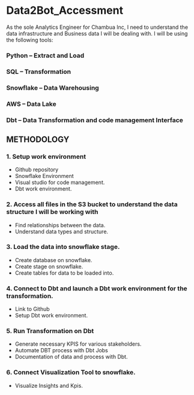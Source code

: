 # Data2Bot_Accessment

As the sole Analytics Engineer for Chambua Inc, I need to understand the data infrastructure and Business data I will be dealing with. 
I will be using the following tools:
### Python – Extract and Load
### SQL – Transformation
### Snowflake – Data Warehousing 
### AWS – Data Lake
### Dbt – Data Transformation and code management Interface

## METHODOLOGY
### 1.	Setup work environment 
-	Github repository
-	Snowflake Environment
-	Visual studio for code management.
-	Dbt work environment.
### 2.	Access all files in the S3 bucket to understand the data structure I will be working with
-	Find relationships between the data.
-	Understand data types and structure.
### 3.	Load the data into snowflake stage.
-	Create database on snowflake.
-	Create stage on snowflake.
-	Create tables for data to be loaded into.
### 4.	Connect to Dbt and launch a Dbt work environment for the transformation.
-	Link to Github
-	Setup Dbt work environment.
### 5.	Run Transformation on Dbt
-	Generate necessary KPIS for various stakeholders.
-	Automate DBT process with Dbt Jobs
-	Documentation of data and process with Dbt.
### 6.	Connect Visualization Tool to snowflake.
-	Visualize Insights and Kpis.

